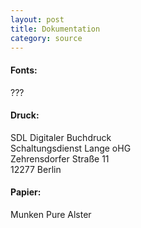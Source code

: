```yaml
---
layout: post
title: Dokumentation
category: source
---
```


#### Fonts:
???

#### Druck:
SDL Digitaler Buchdruck<br />
Schaltungsdienst Lange oHG<br />
Zehrensdorfer Straße 11<br />
12277 Berlin<br />

#### Papier:
Munken Pure Alster